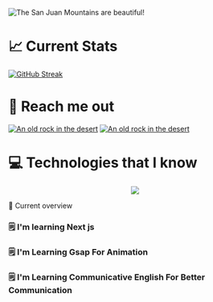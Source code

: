 ![The San Juan Mountains are beautiful!](https://i.ibb.co/jyqrLTG/coming-soon-3.png "San Juan Mountains")
# 📈 Current Stats
[![GitHub Streak](https://github-readme-streak-stats.herokuapp.com?user=arafatshabbir2&theme=github-dark&hide_border=true)](https://git.io/streak-stats)

# 🔎 Reach me out
[![An old rock in the desert](https://i.ibb.co/S7R1Z4t/icons8-linkedin-128-1.png "Shiprock, New Mexico by Beau Rogers")](https://www.linkedin.com/in/arafat-sabbir/)
[![An old rock in the desert](https://i.ibb.co/QPJZHyb/icons8-twitterx-128.png "Shiprock, New Mexico by Beau Rogers")](https://twitter.com/arafatshabbir8)

# 💻 Technologies that I know
<p align="center">
  <a href="https://www.linkedin.com/in/arafat-sabbir/">
    <img src="https://skillicons.dev/icons?i=html,css,js,tailwind,react,mongodb,express,firebase" />
  </a>
</p

# 👀 Current overview
### 🗒 I'm learning Next js
### 🗒 I'm Learning Gsap For Animation
### 🗒 I'm Learning Communicative English For Better Communication
>